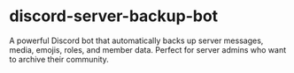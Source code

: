 # discord-server-backup-bot
A powerful Discord bot that automatically backs up server messages, media, emojis, roles, and member data. Perfect for server admins who want to archive their community.
